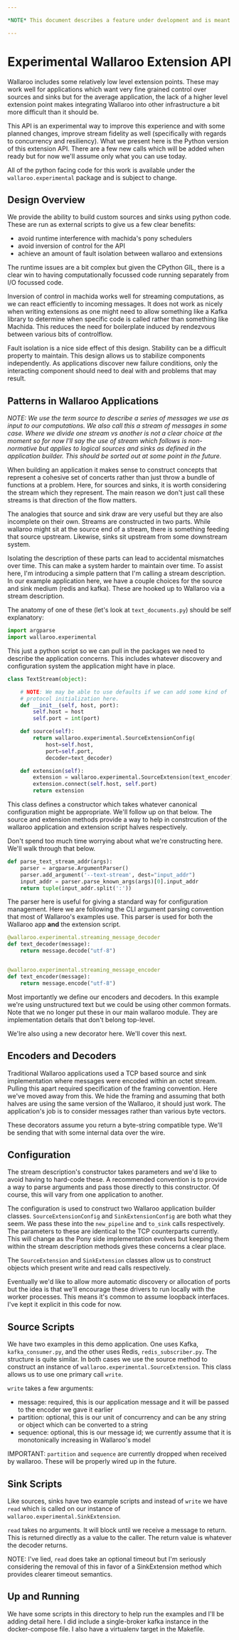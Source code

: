 ```yaml
---

*NOTE* This document describes a feature under dvelopment and is meant for internal Wallaroo use only.

---
```


# Experimental Wallaroo Extension API

Wallaroo includes some relatively low level extension points. These may work
well for applications which want very fine grained control over sources and
sinks but for the average application, the lack of a higher level extension
point makes integrating Wallaroo into other infrastructure a bit more difficult
than it should be.

This API is an experimental way to improve this experience and with some planned
changes, improve stream fidelity as well (specifically with regards to
concurrency and resiliency). What we present here is the Python version of this
extension API. There are a few new calls which will be added when ready but for
now we'll assume only what you can use today.

All of the python facing code for this work is available under the
`wallaroo.experimental` package and is subject to change.

## Design Overview

We provide the ability to build custom sources and sinks using python code.
These are run as external scripts to give us a few clear benefits:

- avoid runtime interference with machida's pony schedulers
- avoid inversion of control for the API
- achieve an amount of fault isolation between wallaroo and extensions

The runtime issues are a bit complex but given the CPython GIL, there is a clear
win to having computationally focussed code running separately from I/O focussed
code.

Inversion of control in machida works well for streaming computations, as we
can react efficiently to incoming messages. It does not work as nicely when
writing extensions as one might need to allow something like a Kafka library to
determine when specific code is called rather than something like Machida. This
reduces the need for boilerplate induced by rendezvous between various bits of
controlflow.

Fault isolation is a nice side effect of this design. Stability can be a
difficult property to maintain. This design allows us to stabilize components
independently. As applications discover new failure conditions, only the
interacting component should need to deal with and problems that may result.

## Patterns in Wallaroo Applications

_NOTE: We use the term source to describe a series of messages we use as input
to our computations. We also call this a stream of messages in some case. Where
we divide one stream vs another is not a clear choice at the moment so for now
I'll say the use of stream which follows is non-normative but applies to logical
sources and sinks as defined in the application builder. This should be sorted
out at some point in the future._

When building an application it makes sense to construct concepts that represent
a cohesive set of concerts rather than just throw a bundle of functions at a
problem. Here, for sources and sinks, it is worth considering the stream which
they represent. The main reason we don't just call these streams is that
direction of the flow matters.

The analogies that source and sink draw are very useful but they are also
incomplete on their own. Streams are constructed in two parts. While wallaroo
might sit at the source end of a stream, there is something feeding that source
upstream. Likewise, sinks sit upstream from some downstream system.

Isolating the description of these parts can lead to accidental mismatches over
time. This can make a system harder to maintain over time. To assist here, I'm
introducing a simple pattern that I'm calling a stream description. In our
example application here, we have a couple choices for the source and sink
medium (redis and kafka). These are hooked up to Wallaroo via a stream
description.

The anatomy of one of these (let's look at `text_documents.py`) should be self
explanatory:

```python
import argparse
import wallaroo.experimental
```

This just a python script so we can pull in the packages we need to describe
the application concerns. This includes whatever discovery and configuration
system the application might have in place.

```python
class TextStream(object):

    # NOTE: We may be able to use defaults if we can add some kind of
    # protocol initialization here.
    def __init__(self, host, port):
        self.host = host
        self.port = int(port)

    def source(self):
        return wallaroo.experimental.SourceExtensionConfig(
            host=self.host,
            port=self.port,
            decoder=text_decoder)

    def extension(self):
        extension = wallaroo.experimental.SourceExtension(text_encoder)
        extension.connect(self.host, self.port)
        return extension
```

This class defines a constructor which takes whatever canonical configuration
might be appropriate. We'll follow up on that below. The source and extension
methods provide a way to help in constrcution of the wallaroo application and
extension script halves respectively.

Don't spend too much time worrying about what we're constructing here. We'll
walk through that below.

```python
def parse_text_stream_addr(args):
    parser = argparse.ArgumentParser()
    parser.add_argument('--text-stream', dest="input_addr")
    input_addr = parser.parse_known_args(args)[0].input_addr
    return tuple(input_addr.split(':'))
```

The parser here is useful for giving a standard way for configuration
management. Here we are following the CLI argument parsing convention that most
of Wallaroo's examples use. This parser is used for both the Wallaroo app
**and** the extension script.

```python
@wallaroo.experimental.streaming_message_decoder
def text_decoder(message):
    return message.decode("utf-8")


@wallaroo.experimental.streaming_message_encoder
def text_encoder(message):
    return message.encode("utf-8")
```

Most importantly we define our encoders and decoders. In this example we're
using unstructured text but we could be using other common formats. Note that
we no longer put these in our main wallaroo module. They are implementation
details that don't belong top-level.

We'lre also using a new decorator here. We'll cover this next.

## Encoders and Decoders

Traditional Wallaroo applications used a TCP based source and sink
implementation where messages were encoded within an octet stream. Pulling this
apart required specification of the framing convention. Here we've moved away
from this. We hide the framing and assuming that both halves are using the same
version of the Wallaroo, it should just work. The application's job is to
consider messages rather than various byte vectors.

These decorators assume you return a byte-string compatible type. We'll be
sending that with some internal data over the wire.

## Configuration

The stream description's constructor takes parameters and we'd like to avoid
having to hard-code these. A recommended convention is to provide a way to
parse arguments and pass those directly to this constructor. Of course, this
will vary from one application to another.

The configuration is used to construct two Wallaroo application builder classes.
`SourceExtensionConfig` and `SinkExtensionConfig` are both what they seem. We
pass these into the `new_pipeline` and `to_sink` calls respectively. The
parameters to these are identical to the TCP counterparts currently. This will
change as the Pony side implementation evolves but keeping them within the
stream description methods gives these concerns a clear place.

The `SourceExtension` and `SinkExtension` classes allow us to construct objects
which present write and read calls respectively.

Eventually we'd like to allow more automatic discovery or allocation of ports
but the idea is that we'll encourage these drivers to run locally with the
worker processes. This means it's common to assume loopback interfaces. I've
kept it explicit in this code for now.

## Source Scripts

We have two examples in this demo application. One uses Kafka,
`kafka_consumer.py`, and the other uses Redis, `redis_subscriber.py`. The
structure is quite similar. In both cases we use the source method to construct
an instance of `wallaroo.experimental.SourceExtension`. This class allows us
to use one primary call `write`.

`write` takes a few arguments:

- message: required, this is our application message and it will be passed to
    the encoder we gave it earlier
- partition: optional, this is our unit of concurrency and can be any string or
    object which can be converted to a string
- sequence: optional, this is our message id; we currently assume that it is
    monotonically increasing in Wallaroo's model

IMPORTANT: `partition` and `sequence` are currently dropped when received by
wallaroo. These will be properly wired up in the future.

## Sink Scripts

Like sources, sinks have two example scripts and instead of `write` we have
`read` which is called on our instance of `wallaroo.experimental.SinkExtension`.

`read` takes no arguments. It will block until we receive a message to return.
This is returned directly as a value to the caller. The return value is whatever
the decoder returns.

NOTE: I've lied, `read` does take an optional timeout but I'm seriously
considering the removal of this in favor of a SinkExtension method which
provides clearer timeout semantics.

## Up and Running

We have some scripts in this directory to help run the examples and I'll
be adding detail here. I did include a single-broker kafka instance in the
docker-compose file. I also have a virtualenv target in the Makefile.
